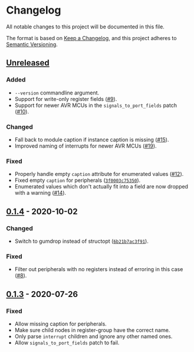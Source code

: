 # Changelog
All notable changes to this project will be documented in this file.

The format is based on [Keep a Changelog](https://keepachangelog.com/en/1.0.0/),
and this project adheres to [Semantic Versioning](https://semver.org/spec/v2.0.0.html).

## [Unreleased]
### Added
- `--version` commandline argument.
- Support for write-only register fields ([#9]).
- Support for newer AVR MCUs in the `signals_to_port_fields` patch ([#10]).

### Changed
- Fall back to module caption if instance caption is missing ([#15]).
- Improved naming of interrupts for newer AVR MCUs ([#19]).

### Fixed
- Properly handle empty `caption` attribute for enumerated values ([#12]).
- Fixed empty `caption` for peripherals ([`3f0003c75350`]).
- Enumerated values which don't actually fit into a field are now dropped with
  a warning ([#14]).

[#9]: https://github.com/Rahix/atdf2svd/pull/9
[#10]: https://github.com/Rahix/atdf2svd/pull/10
[#12]: https://github.com/Rahix/atdf2svd/pull/12
[#14]: https://github.com/Rahix/atdf2svd/pull/14
[#15]: https://github.com/Rahix/atdf2svd/pull/15
[#19]: https://github.com/Rahix/atdf2svd/pull/19
[`3f0003c75350`]: https://github.com/Rahix/atdf2svd/commit/3f0003c753506618d8da1bd9e2995e9d88b0d878


## [0.1.4] - 2020-10-02
### Changed
- Switch to gumdrop instead of structopt ([`6b21b7ac3f91`]).

### Fixed
- Filter out peripherals with no registers instead of erroring in this case ([#8]).

[#8]: https://github.com/Rahix/atdf2svd/pull/8
[`6b21b7ac3f91`]: https://github.com/Rahix/atdf2svd/commit/6b21b7ac3f910f9a497bbd70cdd1b64771a799d8


## [0.1.3] - 2020-07-26
### Fixed
- Allow missing caption for peripherals.
- Make sure child nodes in register-group have the correct name.
- Only parse `interrupt` children and ignore any other named ones.
- Allow `signals_to_port_fields` patch to fail.

[Unreleased]: https://github.com/Rahix/atdf2svd/compare/v0.1.4...HEAD
[0.1.4]: https://github.com/Rahix/atdf2svd/compare/v0.1.3...v0.1.4
[0.1.3]: https://github.com/Rahix/atdf2svd/releases/tag/v0.1.3
